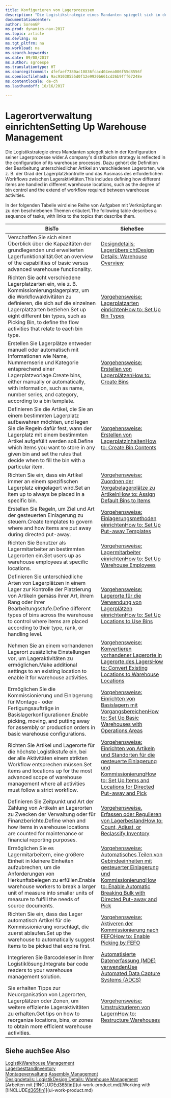 ```yaml
---
title: Konfigurieren von Lagerprozessen
description: "Die Logistikstrategie eines Mandanten spiegelt sich in der Konfiguration seiner Lagerprozesse wider. Dazu gehört die Definition der Bearbeitung unterschiedlicher Artikel an verschiedenen Lagerorten, wie z. B. der Grad der Lagerplatzkontrolle und das Ausmass des erforderlichen Workflows zwischen Lageraktivitäten."
documentationcenter: 
author: SorenGP
ms.prod: dynamics-nav-2017
ms.topic: article
ms.devlang: na
ms.tgt_pltfrm: na
ms.workload: na
ms.search.keywords: 
ms.date: 09/08/2017
ms.author: sgroespe
ms.translationtype: HT
ms.sourcegitcommit: 4fefaef7380ac10836fcac404eea006f55d8556f
ms.openlocfilehash: 9ac91030555d0f12e9920b661cd26b9fff67248e
ms.contentlocale: de-ch
ms.lasthandoff: 10/16/2017

---
```

# <a name="setting-up-warehouse-management"></a><span data-ttu-id="14638-104">Lagerortverwaltung einrichten</span><span class="sxs-lookup"><span data-stu-id="14638-104">Setting Up Warehouse Management</span></span>
<span data-ttu-id="14638-105">Die Logistikstrategie eines Mandanten spiegelt sich in der Konfiguration seiner Lagerprozesse wider.</span><span class="sxs-lookup"><span data-stu-id="14638-105">A company's distribution strategy is reflected in the configuration of its warehouse processes.</span></span> <span data-ttu-id="14638-106">Dazu gehört die Definition der Bearbeitung unterschiedlicher Artikel an verschiedenen Lagerorten, wie z. B. der Grad der Lagerplatzkontrolle und das Ausmass des erforderlichen Workflows zwischen Lageraktivitäten.</span><span class="sxs-lookup"><span data-stu-id="14638-106">This includes defining how different items are handled in different warehouse locations, such as the degree of bin control and the extend of workflow required between warehouse activities.</span></span>  

 <span data-ttu-id="14638-107">In der folgenden Tabelle wird eine Reihe von Aufgaben mit Verknüpfungen zu den beschriebenen Themen erläutert.</span><span class="sxs-lookup"><span data-stu-id="14638-107">The following table describes a sequence of tasks, with links to the topics that describe them.</span></span>   

|<span data-ttu-id="14638-108">**Bis**</span><span class="sxs-lookup"><span data-stu-id="14638-108">**To**</span></span>|<span data-ttu-id="14638-109">**Siehe**</span><span class="sxs-lookup"><span data-stu-id="14638-109">**See**</span></span>|  
|------------|-------------|  
|<span data-ttu-id="14638-110">Verschaffen Sie sich einen Überblick über die Kapazitäten der grundlegenden und erweiterten Lagerfunktionalität.</span><span class="sxs-lookup"><span data-stu-id="14638-110">Get an overview of the capabilities of basic versus advanced warehouse functionality.</span></span>|[<span data-ttu-id="14638-111">Designdetails: Lagerübersicht</span><span class="sxs-lookup"><span data-stu-id="14638-111">Design Details: Warehouse Overview</span></span>](design-details-warehouse-overview.md)|  
|<span data-ttu-id="14638-112">Richten Sie acht verschiedene Lagerplatzarten ein, wie z. B. Kommissionierungslagerplatz, um die Workflowaktivitäten zu definieren, die sich auf die einzelnen Lagerplatzarten beziehen.</span><span class="sxs-lookup"><span data-stu-id="14638-112">Set up eight different bin types, such as Picking Bin, to define the flow activities that relate to each bin type.</span></span>|[<span data-ttu-id="14638-113">Vorgehensweise: Lagerplatzarten einrichten</span><span class="sxs-lookup"><span data-stu-id="14638-113">How to: Set Up Bin Types</span></span>](warehouse-how-to-set-up-bin-types.md)|  
|<span data-ttu-id="14638-114">Erstellen Sie Lagerplätze entweder manuell oder automatisch mit Informationen wie Name, Nummernserie und Kategorie entsprechend einer Lagerplatzvorlage.</span><span class="sxs-lookup"><span data-stu-id="14638-114">Create bins, either manually or automatically, with information, such as name, number series, and category, according to a bin template.</span></span>|[<span data-ttu-id="14638-115">Vorgehensweise: Erstellen von Lagerplätzen</span><span class="sxs-lookup"><span data-stu-id="14638-115">How to: Create Bins</span></span>](warehouse-how-to-create-individual-bins.md)|  
|<span data-ttu-id="14638-116">Definieren Sie die Artikel, die Sie an einem bestimmten Lagerplatz aufbewahren möchten, und legen Sie die Regeln dafür fest, wann der Lagerplatz mit einem bestimmten Artikel aufgefüllt werden soll.</span><span class="sxs-lookup"><span data-stu-id="14638-116">Define which items you want to store in any given bin and set the rules that decide when to fill the bin with a particular item.</span></span>|[<span data-ttu-id="14638-117">Vorgehensweise: Erstellen von Lagerplatzinhalten</span><span class="sxs-lookup"><span data-stu-id="14638-117">How to: Create Bin Contents</span></span>](warehouse-how-to-set-up-bin-contents.md)|  
|<span data-ttu-id="14638-118">Richten Sie ein, dass ein Artikel immer an einem spezifischen Lagerplatz eingelagert wird.</span><span class="sxs-lookup"><span data-stu-id="14638-118">Set an item up to always be placed in a specific bin.</span></span>|[<span data-ttu-id="14638-119">Vorgehensweise: Zuordnen der Vorgabelagerplätze zu Artikeln</span><span class="sxs-lookup"><span data-stu-id="14638-119">How to: Assign Default Bins to Items</span></span>](warehouse-how-to-assign-default-bins-to-items.md)|
|<span data-ttu-id="14638-120">Erstellen Sie Regeln, um Ziel und Art der gesteuerten Einlagerung zu steuern.</span><span class="sxs-lookup"><span data-stu-id="14638-120">Create templates to govern where and how items are put away during directed put-away.</span></span>|[<span data-ttu-id="14638-121">Vorgehensweise: Einlagerungsmethoden einrichten</span><span class="sxs-lookup"><span data-stu-id="14638-121">How to: Set Up Put-away Templates</span></span>](warehouse-how-to-set-up-put-away-templates.md)|
|<span data-ttu-id="14638-122">Richten Sie Benutzer als Lagermitarbeiter an bestimmten Lagerorten ein.</span><span class="sxs-lookup"><span data-stu-id="14638-122">Set users up as warehouse employees at specific locations.</span></span>|[<span data-ttu-id="14638-123">Vorgehensweise: Lagermitarbeiter einrichten</span><span class="sxs-lookup"><span data-stu-id="14638-123">How to: Set Up Warehouse Employees</span></span>](warehouse-how-to-set-up-warehouse-employees.md)|
|<span data-ttu-id="14638-124">Definieren Sie unterschiedliche Arten von Lagerplätzen in einem Lager zur Kontrolle der Platzierung von Artikeln gemäss ihrer Art, ihrem Rang oder ihrer Bearbeitungsstufe.</span><span class="sxs-lookup"><span data-stu-id="14638-124">Define different types of bins across the warehouse to control where items are placed according to their type, rank, or handling level.</span></span>|[<span data-ttu-id="14638-125">Vorgehensweise: Lagerorte für die Verwendung von Lagerplätzen einrichten</span><span class="sxs-lookup"><span data-stu-id="14638-125">How to: Set Up Locations to Use Bins</span></span>](warehouse-how-to-set-up-locations-to-use-bins.md)|
|<span data-ttu-id="14638-126">Nehmen Sie an einem vorhandenen Lagerort zusätzliche Einstellungen vor, um Lageraktivitäten zu ermöglichen.</span><span class="sxs-lookup"><span data-stu-id="14638-126">Make additional settings to an existing location to enable it for warehouse activities.</span></span>|[<span data-ttu-id="14638-127">Vorgehensweise: Konvertieren vorhandener Lagerorte in Lagerorte des Lagers</span><span class="sxs-lookup"><span data-stu-id="14638-127">How to: Convert Existing Locations to Warehouse Locations</span></span>](warehouse-how-to-convert-existing-locations-to-warehouse-locations.md)|
|<span data-ttu-id="14638-128">Ermöglichen Sie die Kommissionierung und Einlagerung für Montage- oder Fertigungsaufträge in Basislagerkonfigurationen.</span><span class="sxs-lookup"><span data-stu-id="14638-128">Enable picking, moving, and putting away for assembly or production orders in basic warehouse configurations.</span></span>|[<span data-ttu-id="14638-129">Vorgehensweise: Einrichten von Basislagern mit Vorgangsbereichen</span><span class="sxs-lookup"><span data-stu-id="14638-129">How to: Set Up Basic Warehouses with Operations Areas</span></span>](warehouse-how-to-set-up-basic-warehouses-with-operations-areas.md)|  
|<span data-ttu-id="14638-130">Richten Sie Artikel und Lagerorte für die höchste Logistikstufe ein, bei der alle Aktivitäten einem strikten Workflow entsprechen müssen.</span><span class="sxs-lookup"><span data-stu-id="14638-130">Set items and locations up for the most advanced scope of warehouse management where all activities must follow a strict workflow.</span></span>|[<span data-ttu-id="14638-131">Vorgehensweise: Einrichten von Artikeln und Standorten für die gesteuerte Einlagerung und Kommissionierung</span><span class="sxs-lookup"><span data-stu-id="14638-131">How to: Set Up Items and Locations for Directed Put-away and Pick</span></span>](warehouse-how-to-set-up-items-for-directed-put-away-and-pick.md)|  
|<span data-ttu-id="14638-132">Definieren Sie Zeitpunkt und Art der Zählung von Artikeln an Lagerorten zu Zwecken der Verwaltung oder für Finanzberichte.</span><span class="sxs-lookup"><span data-stu-id="14638-132">Define when and how items in warehouse locations are counted for maintenance or financial reporting purposes.</span></span>|[<span data-ttu-id="14638-133">Vorgehensweise. Erfassen oder Regulieren von Lagerbestand</span><span class="sxs-lookup"><span data-stu-id="14638-133">How to: Count, Adjust, or Reclassify Inventory</span></span>](inventory-how-count-adjust-reclassify.md)|
|<span data-ttu-id="14638-134">Ermöglichen Sie es Lagermitarbeitern, eine größere Einheit in kleinere Einheiten aufzubrechen, um die Anforderungen von Herkunftsbelegen zu erfüllen.</span><span class="sxs-lookup"><span data-stu-id="14638-134">Enable warehouse workers to break a larger unit of measure into smaller units of measure to fulfill the needs of source documents.</span></span>|[<span data-ttu-id="14638-135">Vorgehensweise: Automatisches Teilen von Gebindeeinheiten mit gesteuerter Einlagerung und Kommissionierung</span><span class="sxs-lookup"><span data-stu-id="14638-135">How to: Enable Automatic Breaking Bulk with Directed Put-away and Pick</span></span>](warehouse-enable-automatic-breaking-bulk-with-directed-put-away-and-pick.md)|  
|<span data-ttu-id="14638-136">Richten Sie ein, dass das Lager automatisch Artikel für die Kommissionierung vorschlägt, die zuerst ablaufen.</span><span class="sxs-lookup"><span data-stu-id="14638-136">Set up the warehouse to automatically suggest items to be picked that expire first.</span></span>|[<span data-ttu-id="14638-137">Vorgehensweise: Aktiveren der Kommissionierung nach FEFO</span><span class="sxs-lookup"><span data-stu-id="14638-137">How to: Enable Picking by FEFO</span></span>](warehouse-picking-by-fefo.md)|
|<span data-ttu-id="14638-138">Integrieren Sie Barcodeleser in Ihrer Logistiklösung.</span><span class="sxs-lookup"><span data-stu-id="14638-138">Integrate bar code readers to your warehouse management solution.</span></span>|[<span data-ttu-id="14638-139">Automatisierte Datenerfassung (MDE) verwenden</span><span class="sxs-lookup"><span data-stu-id="14638-139">Use Automated Data Capture Systems (ADCS)</span></span>](warehouse-use-automated-data-capture-systems-adcs.md)|  
|<span data-ttu-id="14638-140">Sie erhalten Tipps zur Neuorganisation von Lagerorten, Lagerplätzen oder Zonen, um weitere effiziente Lageraktivitäten zu erhalten.</span><span class="sxs-lookup"><span data-stu-id="14638-140">Get tips on how to reorganize locations, bins, or zones to obtain more efficient warehouse activities.</span></span>|[<span data-ttu-id="14638-141">Vorgehensweise: Umstrukturieren von Lagern</span><span class="sxs-lookup"><span data-stu-id="14638-141">How to: Restructure Warehouses</span></span>](warehouse-how-to-restructure-warehouses.md)|  

## <a name="see-also"></a><span data-ttu-id="14638-142">Siehe auch</span><span class="sxs-lookup"><span data-stu-id="14638-142">See Also</span></span>  
[<span data-ttu-id="14638-143">Logistik</span><span class="sxs-lookup"><span data-stu-id="14638-143">Warehouse Management</span></span>](warehouse-manage-warehouse.md)  
[<span data-ttu-id="14638-144">Lagerbesttand</span><span class="sxs-lookup"><span data-stu-id="14638-144">Inventory</span></span>](inventory-manage-inventory.md)  
<span data-ttu-id="14638-145">[Montageverwaltung](assembly-assemble-items.md)  </span><span class="sxs-lookup"><span data-stu-id="14638-145">[Assembly Management](assembly-assemble-items.md)  </span></span>  
[<span data-ttu-id="14638-146">Designdetails: Logistik</span><span class="sxs-lookup"><span data-stu-id="14638-146">Design Details: Warehouse Management</span></span>](design-details-warehouse-management.md)  
<span data-ttu-id="14638-147">[Arbeiten mit [!INCLUDE[d365fin](includes/d365fin_md.md)]](ui-work-product.md)</span><span class="sxs-lookup"><span data-stu-id="14638-147">[Working with [!INCLUDE[d365fin](includes/d365fin_md.md)]](ui-work-product.md)</span></span>

